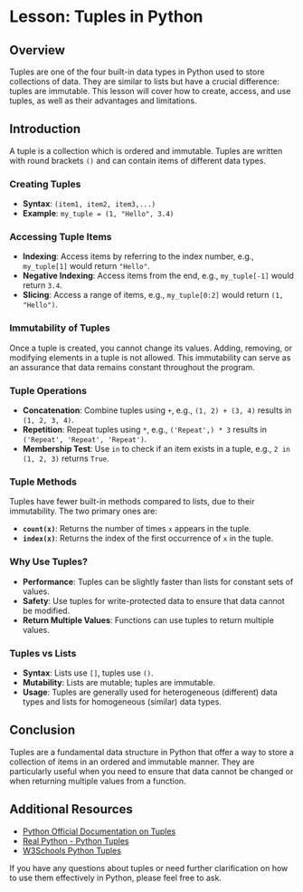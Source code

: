 # Lesson: Tuples in Python

## Overview
Tuples are one of the four built-in data types in Python used to store collections of data. They are similar to lists but have a crucial difference: tuples are immutable. This lesson will cover how to create, access, and use tuples, as well as their advantages and limitations.

## Introduction

A tuple is a collection which is ordered and immutable. Tuples are written with round brackets `()` and can contain items of different data types.

### Creating Tuples

- **Syntax**: `(item1, item2, item3,...)`
- **Example**: `my_tuple = (1, "Hello", 3.4)`

### Accessing Tuple Items

- **Indexing**: Access items by referring to the index number, e.g., `my_tuple[1]` would return `"Hello"`.
- **Negative Indexing**: Access items from the end, e.g., `my_tuple[-1]` would return `3.4`.
- **Slicing**: Access a range of items, e.g., `my_tuple[0:2]` would return `(1, "Hello")`.

### Immutability of Tuples

Once a tuple is created, you cannot change its values. Adding, removing, or modifying elements in a tuple is not allowed. This immutability can serve as an assurance that data remains constant throughout the program.

### Tuple Operations

- **Concatenation**: Combine tuples using `+`, e.g., `(1, 2) + (3, 4)` results in `(1, 2, 3, 4)`.
- **Repetition**: Repeat tuples using `*`, e.g., `('Repeat',) * 3` results in `('Repeat', 'Repeat', 'Repeat')`.
- **Membership Test**: Use `in` to check if an item exists in a tuple, e.g., `2 in (1, 2, 3)` returns `True`.

### Tuple Methods

Tuples have fewer built-in methods compared to lists, due to their immutability. The two primary ones are:

- **`count(x)`**: Returns the number of times `x` appears in the tuple.
- **`index(x)`**: Returns the index of the first occurrence of `x` in the tuple.

### Why Use Tuples?

- **Performance**: Tuples can be slightly faster than lists for constant sets of values.
- **Safety**: Use tuples for write-protected data to ensure that data cannot be modified.
- **Return Multiple Values**: Functions can use tuples to return multiple values.

### Tuples vs Lists

- **Syntax**: Lists use `[]`, tuples use `()`.
- **Mutability**: Lists are mutable; tuples are immutable.
- **Usage**: Tuples are generally used for heterogeneous (different) data types and lists for homogeneous (similar) data types.

## Conclusion

Tuples are a fundamental data structure in Python that offer a way to store a collection of items in an ordered and immutable manner. They are particularly useful when you need to ensure that data cannot be changed or when returning multiple values from a function.

## Additional Resources

- [Python Official Documentation on Tuples](https://docs.python.org/3/tutorial/datastructures.html#tuples-and-sequences)
- [Real Python - Python Tuples](https://realpython.com/python-lists-tuples/)
- [W3Schools Python Tuples](https://www.w3schools.com/python/python_tuples.asp)

If you have any questions about tuples or need further clarification on how to use them effectively in Python, please feel free to ask.
